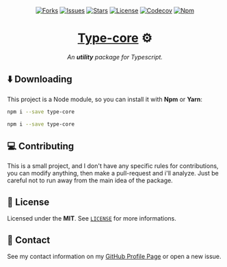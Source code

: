 <p align="center">
  <a href="https://github.com/ArthurFiorette/type-core/network/members"
    ><img
      src="https://img.shields.io/github/forks/ArthurFiorette/type-core?logo=github&style=flat-square&label=Forks"
      target="_blank"
      alt="Forks"
  /></a>
  <a href="https://github.com/ArthurFiorette/type-core/issues"
    ><img
      src="https://img.shields.io/github/issues/ArthurFiorette/type-core?logo=github&style=flat-square&label=Issues"
      target="_blank"
      alt="Issues"
  /></a>
  <a href="https://github.com/ArthurFiorette/type-core/stargazers"
    ><img
      src="https://img.shields.io/github/stars/ArthurFiorette/type-core?logo=github&style=flat-square&label=Stars"
      target="_blank"
      alt="Stars"
  /></a>
  <a href="https://github.com/ArthurFiorette/type-core/blob/main/LICENSE"
    ><img
      src="https://img.shields.io/github/license/ArthurFiorette/type-core?logo=github&style=flat-square&label=License"
      target="_blank"
      alt="License"
  /></a>
  <a href="https://codecov.io/gh/arthurfiorette/type-core"
    ><img src="https://codecov.io/gh/arthurfiorette/type-core/branch/main/graph/badge.svg" target="_blank" alt="Codecov"
  /></a>
  <a href="https://www.npmjs.com/package/type-core"
    ><img
      src="https://img.shields.io/npm/v/type-core?color=CB3837&logo=npm&style=flat-square&label=Npm"
      target="_blank"
      alt="Npm"
  /></a>
</p>

<h1 align="center">
  <strong><a href="https://github.com/ArthurFiorette/type-core/" target="_blank">Type-core</a> ⚙</strong>
</h1>
<p align="center">
  <i>An <b>utility</b> package for Typescript.</i>
</p>

## ⬇️ Downloading

This project is a Node module, so you can install it with **Npm** or **Yarn**:

```sh
npm i --save type-core
```

```sh
npm i --save type-core
```

## 💻 Contributing

This is a small project, and I don't have any specific rules for contributions, you can modify anything, then make a pull-request and i'll analyze. Just be careful not to run away from the main idea of the package.

## 📃 License

Licensed under the **MIT**. See [`LICENSE`](LICENSE) for more informations.

## 📧 Contact

See my contact information on my [GitHub Profile Page](https://github.com/ArthurFiorette) or open a new issue.
